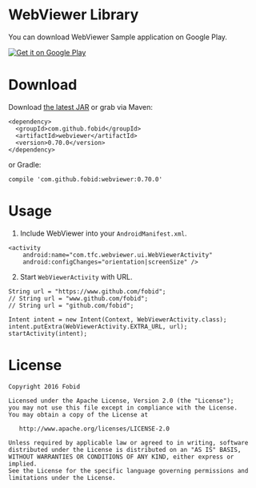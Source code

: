 # WebViewer Library
You can download WebViewer Sample application on Google Play.

[![Get it on Google Play](http://www.android.com/images/brand/get_it_on_play_logo_small.png)](https://play.google.com/store/apps/details?id=com.tfc.webviewer.sample)

# Download
Download [the latest JAR](https://repo1.maven.org/maven2/com/github/fobid/webviewer/0.70.0/webviewer-0.70.0.aar) or grab via Maven:
```
<dependency>
  <groupId>com.github.fobid</groupId>
  <artifactId>webviewer</artifactId>
  <version>0.70.0</version>
</dependency>
```
or Gradle:
```
compile 'com.github.fobid:webviewer:0.70.0'
```

# Usage
1. Include WebViewer into your `AndroidManifest.xml`.
```
<activity
    android:name="com.tfc.webviewer.ui.WebViewerActivity"
    android:configChanges="orientation|screenSize" />
```

2. Start `WebViewerActivity` with URL.
```
String url = "https://www.github.com/fobid";
// String url = "www.github.com/fobid";
// String url = "github.com/fobid";

Intent intent = new Intent(Context, WebViewerActivity.class);
intent.putExtra(WebViewerActivity.EXTRA_URL, url);
startActivity(intent);
```

# License
```
Copyright 2016 Fobid

Licensed under the Apache License, Version 2.0 (the "License");
you may not use this file except in compliance with the License.
You may obtain a copy of the License at

   http://www.apache.org/licenses/LICENSE-2.0

Unless required by applicable law or agreed to in writing, software
distributed under the License is distributed on an "AS IS" BASIS,
WITHOUT WARRANTIES OR CONDITIONS OF ANY KIND, either express or implied.
See the License for the specific language governing permissions and
limitations under the License.
```

